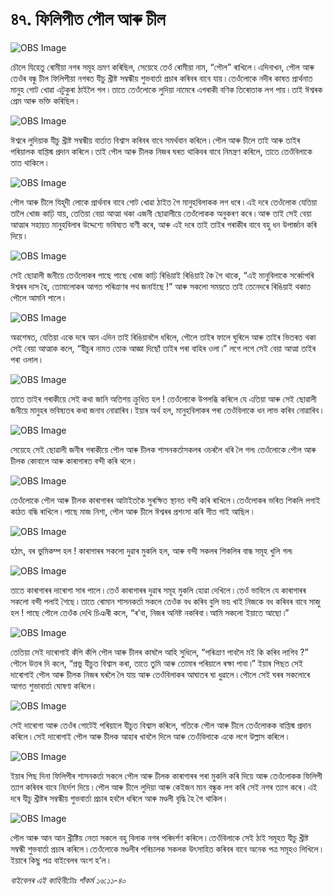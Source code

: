 # ৪৭. ফিলিপীত পৌল আৰু চীল

![OBS Image](https://cdn.door43.org/obs/jpg/360px/obs-en-47-01.jpg)

চৌলে যিহেতু ৰোমীয়া নগৰ সমূহ ভ্ৰমণ কৰিছিল, সেয়েহে তেওঁ ৰোমীয়া নাম, “পৌল” ৰাখিলে ৷ এদিনাখন, পৌল আৰু তেওঁৰ বন্ধু চীল ফিলিপীয়া নগৰত যীচু খ্ৰীষ্ট সম্বন্ধীয় শুভবাৰ্তা প্ৰচাৰ কৰিবৰ বাবে যায় ৷ তেওঁলোকে নদীৰ কাষত প্ৰাৰ্থনাত মানুহ গোট খোৱা এটুকুৰা ঠাইলৈ গল ৷ তাতে তেওঁলোকে লুদিয়া নামেৰে এগৰাকী বণিক তিৰোতাক লগ পায় ৷ তাই ঈশ্বৰক প্ৰেম আৰু ভক্তি কৰিছিল ৷

![OBS Image](https://cdn.door43.org/obs/jpg/360px/obs-en-47-02.jpg)

ঈশ্বৰে লুদিয়াক যীচু খ্ৰীষ্ট সম্বন্ধীয় বাৰ্তাত বিশ্বাস কৰিবৰ বাবে সমৰ্থবান কৰিলে ৷ পৌল আৰু চীলে তাই আৰু তাইৰ পৰিয়ালক বাপ্তিস্ম প্ৰদান কৰিলে ৷ তাই পৌল আৰু চীলক নিজৰ ঘৰত থাকিবৰ বাবে নিমন্ত্ৰণ কৰিলে, তাতে তেওঁবিলাকে তাত থাকিলে ৷

![OBS Image](https://cdn.door43.org/obs/jpg/360px/obs-en-47-03.jpg)

পৌল আৰু চীলে যিহূদী লোকে প্ৰাৰ্থনাৰ বাবে গোট খোৱা ঠাইত গৈ মানুহবিলাকক লগ ধৰে ৷ এই দৰে তেওঁলোক যেতিয়া তালৈ খোজ কাঢ়ি যায়, তেতিয়া বেয়া আত্মা থকা এজনী ছোৱালীয়ে তেওঁলোকক অনুকৰণ কৰে ৷ আৰু তাই সেই বেয়া আত্মাৰ সহায়ত মানুহবিলাৰ উদ্দেশ্যে ভবিষ্যত বাণী কৰে, আৰু এই দৰে তাই তাইৰ গৰাকীৰ বাবে বহু ধন উপাৰ্জান কৰি দিয়ে ৷ 

![OBS Image](https://cdn.door43.org/obs/jpg/360px/obs-en-47-04.jpg)

সেই ছোৱালী জনীয়ে তেওঁলোকৰ পাছে পাছে খোজ কাঢ়ি ৰিঙিয়াই ৰিঙিয়াই কৈ গৈ থাকে, “এই মানুবিলাকে সৰ্ব্বোপৰি ঈশ্বৰৰ দাস হৈ, তোমালোকৰ আগত পৰিত্ৰাণৰ পথ জনাইছে !” আৰু সকলো সময়তে তাই তেনেদৰে ৰিঙিয়াই থকাত পৌলে আমনি পালে ৷

![OBS Image](https://cdn.door43.org/obs/jpg/360px/obs-en-47-05.jpg)

অৱশেষত, যেতিয়া একে দৰে আন এদিন তাই ৰিঙিয়াবলৈ ধৰিলে, পৌলে তাইৰ ফালে ঘুৰিলে আৰু তাইৰ ভিতৰত থকা সেই বেয়া আত্মাক কলে, “যীচুৰ নামত তোক আজ্ঞা দিছোঁ তাইৰ পৰা বাহিৰ ওলা ৷” লগে লগে সেই বেয়া আত্মা তাইৰ পৰা ওলাল ৷

![OBS Image](https://cdn.door43.org/obs/jpg/360px/obs-en-47-06.jpg)

তাতে তাইৰ গৰাকীয়ে সেই কথা জানি অতিশয় ক্ৰুধিত হল ! তেওঁলোকে উপলব্ধি কৰিলে যে এতিয়া আৰু সেই ছোৱালী জনীয়ে মানুহৰ ভবিষ্যতৰ কথা জনাব নোৱাৰিব ৷ ইয়াৰ অৰ্থ হল, মানুহবিলাকৰ পৰা তেওঁবিলাকে ধন লাভ কৰিব নোৱাৰিব ৷

![OBS Image](https://cdn.door43.org/obs/jpg/360px/obs-en-47-07.jpg)

সেয়েহে সেই ছোৱালী জনীৰ গৰাকীয়ে পৌল আৰু চীলক শাসনকৰ্তাসকলৰ ওচৰলৈ ধৰি লৈ গল৷ তেওঁলোকে পৌল আৰু চীলক কোবালে আৰু কাৰাগাৰত বন্দী কৰি থলে ৷

![OBS Image](https://cdn.door43.org/obs/jpg/360px/obs-en-47-08.jpg)

তেওঁলোকে পৌল আৰু চীলক কাৰাগাৰৰ আটাইতকৈ সুৰক্ষিত স্থানত বন্দী কৰি ৰাখিলে ৷ তেওঁলোকৰ ভৰিত শিকলি লগাই কাঠত বন্ধি ৰাখিলে ৷ পাছে মাজ নিশা, পৌল আৰু চীলে ঈশ্বৰৰ প্ৰশংসা কৰি গীত গাই আছিল ৷ 

![OBS Image](https://cdn.door43.org/obs/jpg/360px/obs-en-47-09.jpg)

হঠাৎ, বৰ ভুমিকম্প হল ! কাৰাগাৰৰ সকলো দুৱাৰ মুকলি হল, আৰু বন্দী সকলৰ শিকলিৰ বান্ধ সমূহ খুলি গল৷

![OBS Image](https://cdn.door43.org/obs/jpg/360px/obs-en-47-10.jpg)

তাতে কাৰাগাৰৰ দাৰোগা সাৰ পালে ৷ তেওঁ কাৰাগাৰৰ দুৱাৰ সমূহ মুকলি হোৱা দেখিলে ৷ তেওঁ ভাবিলে যে কাৰাগাৰৰ সকলো বন্দী পলাই গৈছে ৷ তাতে ৰোমান শাসনকৰ্তা সকলে তেওঁক বধ কৰিব বুলি ভয় খাই নিজকে বধ কৰিবৰ বাবে সাজু হল ! পাছে পৌলে তেওঁক দেখি চিঞৰী কলে, “ৰ’বা, নিজৰ অনিষ্ট নকৰিবা ৷ আমি সকলো ইয়াতে আছো ৷”

![OBS Image](https://cdn.door43.org/obs/jpg/360px/obs-en-47-11.jpg)

তেতিয়া সেই দাৰোগাই কঁপি কঁপি পৌল আৰু চীলৰ কাষলৈ আহি সুধিলে, “পৰিত্ৰাণ পাবলৈ মই কি কৰিব লাগিব ?” পৌলে উত্তৰ দি কলে, “প্ৰভু যীচুত বিশ্বাস কৰা, তাতে তুমি আৰু তোমাৰ পৰিয়ালে ৰক্ষা পাবা ৷” ইয়াৰ পিছত সেই দাৰোগাই পৌল আৰু চীলক নিজৰ ঘৰলৈ লৈ যায় আৰু তেওঁবিলাকৰ আঘাতৰ ঘা ধুৱালে ৷ পৌলে সেই ঘৰৰ সকলোৰে আগত শুভাবাৰ্তা ঘোষণা কৰিলে ৷

![OBS Image](https://cdn.door43.org/obs/jpg/360px/obs-en-47-12.jpg)

সেই দাৰোগা আৰু তেওঁৰ গোটেই পৰিয়ালে যীচুত বিশ্বাস কৰিলে, গতিকে পৌল আৰু চীলে তেওঁলোকক বাপ্তিস্ম প্ৰদান কৰিলে ৷ সেই দাৰোগাই পৌল আৰু চীলক আহাৰ খাবলৈ দিলে আৰু তেওঁবিলাকে একে লগে উল্লাস কৰিলে ৷

![OBS Image](https://cdn.door43.org/obs/jpg/360px/obs-en-47-13.jpg)

ইয়াৰ পিছ দিনা ফিলিপীৰ শাসনকৰ্তা সকলে পৌল আৰু চীলক কাৰাগাৰৰ পৰা মুকলি কৰি দিয়ে আৰু তেওঁলোকক ফিলিপী ত্যাগ কৰিবৰ বাবে নিৰ্দেশ দিয়ে ৷ পৌল আৰু চীলে লুদিয়া আৰু কেইজন মান বন্ধুক লগ কৰি সেই নগৰ ত্যাগ কৰে ৷ এই দৰে যীচু খ্ৰীষ্টৰ সম্বন্ধীয় শুভবাৰ্তা প্ৰচাৰ হবলৈ ধৰিলে আৰু মণ্ডলী বৃদ্ধি হৈ গৈ থাকিল ৷

![OBS Image](https://cdn.door43.org/obs/jpg/360px/obs-en-47-14.jpg)

পৌল আৰু আন আন খ্ৰীষ্টিয় নেতা সকলে বহু বিলাক নগৰ পৰিদৰ্শণ কৰিলে ৷ তেওঁবিলাকে সেই ঠাই সমূহত যীচু খ্ৰীষ্ট সম্বন্ধী শুভবাৰ্তা প্ৰচাৰ কৰিলে ৷ তেওঁলোকে মণ্ডলীৰ পৰিচালক সকলক উৎসাহিত কৰিবৰ বাবে অনেক পত্ৰ সমূহও লিখিলে ৷ ইয়াৰে কিছু পত্ৰ বাইবেলৰ অংশ হ’ল ৷

_বাইবেলৰ এই কাহিনীটোঃ পাঁকৰ্ম ১৬:১১-৪০_

